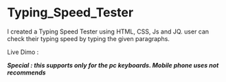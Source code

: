 # Typing_Speed_Tester
I created a Typing Speed Tester using HTML, CSS, Js and JQ. user can check their typing speed by typing the given paragraphs.

Live Dimo : 


***Special : this supports only for the pc keyboards. Mobile phone uses not recommends*** 
